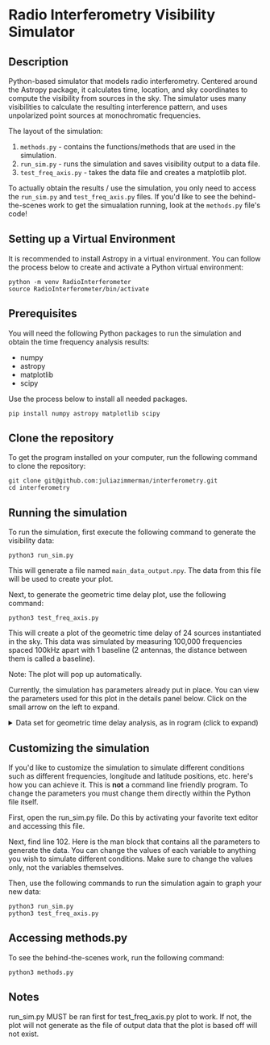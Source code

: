 # Radio Interferometry Visibility Simulator

## Description
Python-based simulator that models radio interferometry. Centered around the Astropy package, it calculates time, location, and sky coordinates to compute the visibility from sources in the sky. The simulator uses many visibilities to calculate the resulting interference pattern, and uses unpolarized point sources at monochromatic frequencies.

The layout of the simulation:
1. `methods.py` - contains the functions/methods that are used in the simulation.
2. `run_sim.py` - runs the simulation and saves visibility output to a data file.
3. `test_freq_axis.py` - takes the data file and creates a matplotlib plot.

To actually obtain the results / use the simulation, you only need to access the `run_sim.py` and `test_freq_axis.py` files. If you'd like to see the behind-the-scenes work to get the simualation running, look at the `methods.py` file's code!

## Setting up a Virtual Environment
It is recommended to install Astropy in a virtual environment. You can follow the process below to create and activate a Python virtual environment:

```
python -m venv RadioInterferometer
source RadioInterferometer/bin/activate
```

## Prerequisites
You will need the following Python packages to run the simulation and obtain the time frequency analysis results:
- numpy
- astropy
- matplotlib
- scipy

Use the process below to install all needed packages.

```
pip install numpy astropy matplotlib scipy
```

## Clone the repository
To get the program installed on your computer, run the following command to clone the repository:

```
git clone git@github.com:juliazimmerman/interferometry.git
cd interferometry
```

## Running the simulation

To run the simulation, first execute the following command to generate the visibility data:

```
python3 run_sim.py
```

This will generate a file named `main_data_output.npy`. The data from this file will be used to create your plot.

Next, to generate the geometric time delay plot, use the following command:

```
python3 test_freq_axis.py
```
This will create a plot of the geometric time delay of 24 sources instantiated in the sky. This data was simulated by measuring 100,000 frequencies spaced 100kHz apart with 1 baseline (2 antennas, the distance between them is called a baseline). 

Note: The plot will pop up automatically. 

Currently, the simulation has parameters already put in place. You can view the parameters used for this plot in the details panel below. Click on the small arrow on the left to expand. 

<details>
<summary> Data set for geometric time delay analysis, as in rogram (click to expand)</summary>

The visibility returned by the program is based on the following example input data:

| **Parameter**        | **Value**                                | **Description**                                 |
| :------------------- | :--------------------------------------- | :-----------------------------------------------|
| `amplitude`          | `1`                                      | Unit brightness for all point sources           |
| `time_info`          | `("2023-01-01 00:00:00,", 1, 1)`         | Start time, duration (in hrs), number of points |                      
| `freqs`              | `np.asarray([i*1e5 for i in range(0,100000)]) | Frequency in Hz                            |
| `positions_list`     | `[(0, 0, 0), (100, 0, 0)]`               | Antenna cordinates (in meters)                  |
| `source`             | `np.asarray([[lon, 0] for lon in np.linspace(-180, 165, 24)])`|Sources in ICRS frame       |
| `lon`, `lat`         | `(-50.6, 5)`                             | Longitude & latitude of antenna array           |

</details>

## Customizing the simulation
If you'd like to customize the simulation to simulate different conditions such as different frequencies, longitude and latitude positions, etc. here's how you can achieve it. This is **not** a command line friendly program. To change the parameters you must change them directly within the Python file itself.

First, open the run_sim.py file. Do this by activating your favorite text editor and accessing this file. 

Next, find line 102. Here is the man block that contains all the parameters to generate the data. You can change the values of each variable to anything you wish to simulate different conditions. Make sure to change the values only, not the variables themselves. 

Then, use the following commands to run the simulation again to graph your new data:

```
python3 run_sim.py
python3 test_freq_axis.py
```

## Accessing methods.py
To see the behind-the-scenes work, run the following command:

```
python3 methods.py
```

## Notes
run_sim.py MUST be ran first for test_freq_axis.py plot to work. If not, the plot will not generate as the file of output data that the plot is based off will not exist.
